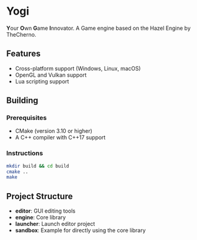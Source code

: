 # Yogi
**Y**our **O**wn **G**ame **I**nnovator.
A Game engine based on the Hazel Engine by TheCherno.

## Features
- Cross-platform support (Windows, Linux, macOS)
- OpenGL and Vulkan support
- Lua scripting support

## Building
### Prerequisites
- CMake (version 3.10 or higher)
- A C++ compiler with C++17 support

### Instructions
```sh
mkdir build && cd build
cmake ..
make
```

## Project Structure
- **editor**: GUI editing tools
- **engine**: Core library
- **launcher**: Launch editor project
- **sandbox**: Example for directly using the core library